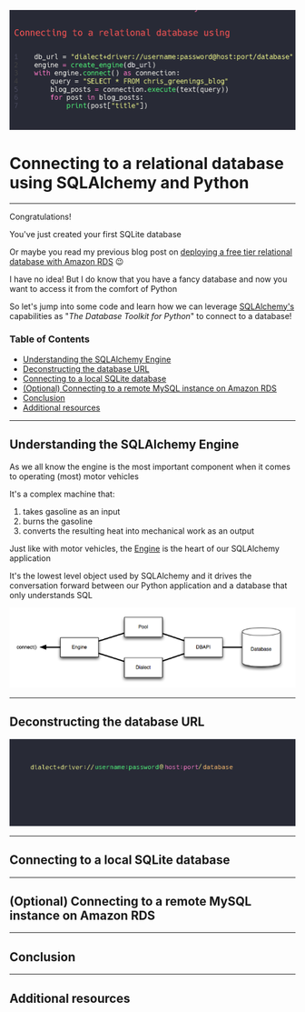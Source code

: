 ![Connecting to a relational database using SQLAlchemy and Python. Shows code snippet for connecting to a database.](./media/title%20image.gif)

# Connecting to a relational database using SQLAlchemy and Python

---

Congratulations!

You've just created your first SQLite database

Or maybe you read my previous blog post on [deploying a free tier relational database with Amazon RDS](https://dev.to/chrisgreening/deploying-a-free-tier-relational-database-with-amazon-rds-3jd2) :wink:

I have no idea! But I do know that you have a fancy database and now you want to access it from the comfort of Python

So let's jump into some code and learn how we can leverage [SQLAlchemy's](https://www.sqlalchemy.org/) capabilities as "_The Database Toolkit for Python_" to connect to a database!

### Table of Contents
- [Understanding the SQLAlchemy Engine](#understanding-the-sqlalchemy-engine)
- [Deconstructing the database URL](#deconstructing-the-database-url)
- [Connecting to a local SQLite database](#connecting-to-a-local-sqlite-database)
- [(Optional) Connecting to a remote MySQL instance on Amazon RDS](#connecting-to-a-relational-database-using-sqlalchemy-and-python)
- [Conclusion](#conclusion)
- [Additional resources](#additional-resources)

---

## Understanding the SQLAlchemy Engine

As we all know the engine is the most important component when it comes to operating (most) motor vehicles

It's a complex machine that:
1. takes gasoline as an input
2. burns the gasoline
3. converts the resulting heat into mechanical work as an output

Just like with motor vehicles, the [Engine](https://docs.sqlalchemy.org/en/14/core/connections.html#sqlalchemy.engine.Engine) is the heart of our SQLAlchemy application

It's the lowest level object used by SQLAlchemy and it drives the conversation forward between our Python application and a database that only understands SQL

<a src="#understanding-the-sqlalchemy-engine"></a>



![Animation showing the different parts of a SQLAlchemy connection string](media/engine%20configuration.PNG)

---

## Deconstructing the database URL
<a src="#deconstructing-the-database-url"></a>
<!-- The most basic function of the Engine is to provide access to a Connection, which can then invoke SQL statements. To emit a textual statement to the database looks like: -->
![Animation showing the different parts of a SQLAlchemy connection string](./media/url%20connection%20string.gif)

---

## Connecting to a local SQLite database
<a src="#connecting-to-a-local-sqlite-database"></a>

---

## (Optional) Connecting to a remote MySQL instance on Amazon RDS
<a src="#connecting-to-a-remote-mysql-instance-on-amazon-rds"></a>

---

## Conclusion
<a src="#conclusion"></a>

---

## Additional resources
<a src="#additional-resources"></a>

